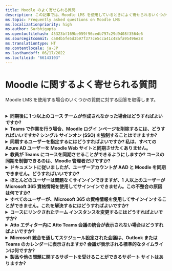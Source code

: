 ```yaml
---
title: Moodle のよく寄せられる質問
description: この記事では、Moodle LMS を使用しているときによく寄せられるいくつかの質問に対する回答を取得します。
ms.topic: Frequently asked questions on Moodle LMS
ms.localizationpriority: high
ms.author: Surbhigupta
ms.openlocfilehash: 45323bf169be059f96cedb797c29d9408f3564e6
ms.sourcegitcommit: ca84b5fe5d3b97f377ce5cca41c48afa95496e28
ms.translationtype: HT
ms.contentlocale: ja-JP
ms.lasthandoff: 06/17/2022
ms.locfileid: "66143103"
---
```

# <a name="moodle-faq"></a>Moodle に関するよく寄せられる質問

Moodle LMS を使用する場合のいくつかの質問に対する回答を取得します。<br>

<br>

<details>

<summary><b>同期後に 1 つ以上のコース チームが作成されなかった場合はどうすればよいですか?</b></summary>

各 Moodle コースには、少なくとも 1 人の教員と 1 人の学生が Microsoft 365 AAD UPN アカウントに一致する必要があります。 同期が一致しない場合、チームを作成することはできません。

各チームのコース インスタンスには所有者が必要で、同期では教員が Teams ライセンスを所有していることを前提として、教員が所有者として設定されます。

<br>

</details>

<details>

<summary><b>Teams で作業を行う場合、Moodle ログイ ンページを削除するには、どうすればいいですか? シングル サインオン (SSO) を強制することはできますか?</b></summary>

ユーザーは、Moodle ログイン ページから複数のサインイン オプションを利用できます。

* Microsoft 365 の資格情報のみを使用して排他的にサインインするには、**強制リダイレクト** の構成設定を **auth_oidc プラグイン** 用に有効にします。 サービスが有効な場合、ユーザーは Microsoft サインイン ページを表示できます。
* Moodle ポータルに手動でサインインするには、[Moodle](https://moodle.org/login/index.php) を参照してください。

<br>

</details>

<details>

<summary><b>同期するユーザーを指定するにはどうすればよいですか? 私は、すべての Azure AD ユーザーを Moodle Web サイトと同期させたくありません。</b></summary>

**[ユーザーの資格情報の制限]** オプションを使用して、**local_o365** プラグインの構成オプションを同期することでユーザーを指定します。 **フィルター** の左側にあるドロップダウン メニューには、国、会社名、言語などのオプションがあります。

> [!TIP]
> 動的な Microsoft 365 グループを作成して、複数のプロファイル プロパティ内で **フィルター** オプションを有効にします。

次の画像は、ユーザー作成の制限オプションを示しています。

:::image type="content" source="../assets/images/MoodleInstructions/faq-2.png" alt-text="同期" border="true":::

:::image type="content" source="../assets/images/MoodleInstructions/faq-3.png" alt-text="Azure AD" border="true":::

<br>

</details>

<details>

<summary><b>教員が Teams にコースを同期させることができるようにしますか? コースの同期を制御できるのは、Moodle 管理者だけですか?</b></summary>

既定では、Moodle 管理者だけが同期を構成できます。 チーム所有者はコースがチームに同期されるかどうかを制御することができ、**[コースでコース同期の構成を許可する]** が有効になっています。 この場合、チームの所有者は教員です。 このブロックは、適切な所有者権限を持つ個人に構成オプションを表示します。

<!-- For more information, see Microsoft 365 block within the Moodle course interface. -->

次の画像は、**[コースでコース同期の構成を許可する]** オプションを示しています。

:::image type="content" source="../assets/images/MoodleInstructions/faq-4.png" alt-text="管理者" border="true":::

次の画像は、コースの同期を示しています。

:::image type="content" source="../assets/images/MoodleInstructions/faq-5.png" alt-text="同期" border="true":::

<br>

</details>

<details>

<summary><b>ドキュメントに従いましたが、ユーザーアカウントが AAD と Moodle を同期できません。どうすればいいですか?</b></summary>

この問題は、トラブルシューティングの最終段階として、ユーザーが **デルタ トークンのクリーンアップ** を実行する前に解決できます。

次の表に、実行およびチェックするアクションと依存関係を示します。

| 依存関係 | Action | Reference|
|-------|------------|----------|
| 安定版| Moodle のバージョンが **安定** として一覧表示されているのを確認します。| 詳細については、「[バージョン サポート](https://docs.moodle.org/dev/Releases#Version_support)」を参照してください。|
|アクセス許可| Azure アプリケーションが同期を実行するのに必要なアクセス許可があることを確認します。| 詳細については、「[Microsoft Graph のアクセス許可](https://docs.moodle.org/311/en/Microsoft_365#Permissions)」を参照してください。|
| 完全同期| **[各実行の完全な同期を実行する]** が有効になっているかを確認し、**Azure AD を使用してユーザーと同期** する **タスク ログ** を確認します。| 詳細については、「[完全同期を有効にする](https://docs.moodle.org/311/en/local_o365)」を参照してください。</br>詳細については、「[タスク ログの確認](https://docs.moodle.org/311/en/local_o365#Sync_users_with_Azure_AD)」を参照してください。 |
|トークンの更新|local_o365 プラグインで **[ユーザー同期デルタ トークン]** をクリーンアップします。| 詳細については、「[トークンの更新](https://docs.moodle.org/38/en/Office365)」を参照してください。|
<!-- |トークンの更新|local_o365 プラグインで **[ユーザー同期デルタ トークン]** をクリーンアップする| {moodle_url}\local_o365\acp.php?Mode=maintenance_cleandeltatoken| -->
<br>

</details>

<details>

<summary><b>ほとんどのユーザーは問題なくサインインできますが、1 人以上のユーザーが Microsoft 365 資格情報を使用してサインインできません。この不整合の原因は何ですか?</b></summary>

Microsoft 365 資格情報を使用して署名できないユーザーに関する不整合の理由は、同期する際のユーザー マッピング操作に関連する可能性があります。 この問題を解決するには、以下の手順を実行します。

* Moodle のユーザ認証タイプが **OpenID** であるかどうかを確認します。
* Moodle の **ユーザー名** が AAD ユーザ名と一致するかどうかを確認します。
* **トークンの問題** をクリーンアップしてもう一度お試しください。
* ユーザーが Azure アプリケーションにアクセスするための **アクセス許可** を持っているかどうかを確認します。

<br>

</details>

<details>

<summary><b>すべてのユーザーが、Microsoft 365 の資格情報を使用してサインインすることができません。これを解決するにはどうすればよいですか?</b></summary>

起動時にサインインできなかったユーザーは、問題を報告し、アプリケーションの **クライアント シークレット** が期限切れになっていないことを確認する必要があります。

次の画像は、ユーザーが Microsoft 365 資格情報を使用して署名する際に表示されるエラー メッセージです。

:::image type="content" source="../assets/images/MoodleInstructions/faq-6.png" alt-text="レポートの問題" border="true":::

次の画像は、Azure Portal のエラーを示しています。

:::image type="content" source="../assets/images/MoodleInstructions/faq-7.png" alt-text="Azure portal" border="true":::

**クライアント シークレット** の期限が切れている場合は、新しい **クライアント シークレット** を生成し、ページで検出した構成を更新する必要があります。 ユーザーは **クライアント シークレット** が更新された後に再度サインインすることができますが、再プロビジョニングには最大 24 時間かかる可能性があります。

<br>

</details>

<details>

<summary><b>コースにリンクされたチーム インスタンスを変更するにはどうすればよいですか?</b></summary>

管理者は **[Teams 接続の管理]** ページ経由で、コースに関連するチーム インスタンスを変更できます。 変更するコースの横にある **[接続]** を選択し、Teams インスタンスを選択します。 コースリセットを使用してチームをアーカイブすると、以前のチームにリンクさせることができます。

次の画像は、Teams インスタンスを示します。

:::image type="content" source="../assets/images/MoodleInstructions/faq-8.png" alt-text="Teams インスタンス" border="true":::

<br>

</details>

<details>

<summary><b>Atto エディター内に Atto Teams 会議の統合が表示されない場合はどうすればよいですか?</b></summary>

Atto エディター内で Teams アイコンを表示する **ツールバー構成** でアイコン参照が見つからない場合、ユーザーに Atto Teams 会議の問題が発生している可能性があります。 ユーザーは、リンク アイコンの右側に Teams 会議アイコンを追加する必要があります。

* プラグインをインストールします。
* **Teams 会議** を使用して **ツールバー構成** を更新します。

次の画像は、ツールバーの構成を調整した後のツールバー アイコンを示します。

:::image type="content" source="../assets/images/MoodleInstructions/faq-9.png" alt-text="ツール バー" border="true":::

:::image type="content" source="../assets/images/MoodleInstructions/faq-10.png" alt-text="リンク アイコン":::

Atto ツールバーの編集に関する詳細については、以下を参照してください。

* [Atto editor-ModdleDocs](https://docs.moodle.org/311/en/Atto_editor)
* [Atto エディター - アイコン マッピング](https://docs.moodle.org/311/en/Atto_editor#:~:text=in%20the%20editor.-,Atto%20editor%20toolbar,-Atto%20Row%201)
<br>

</details>

<details>

<summary><b>Microsoft 統合を通してスケジュール設定された会議は、Outlook または Teams のカレンダーに表示されますか? 会議が表示される標準的なタイムラインは何ですか?</b></summary>

アプリを通じてスケジュールされた会議は、チャネル会議に類似した Outlook または Teams カレンダーには表示されません。 コース チャネルのすべてのメンバーは、組み込みのチャネル リンクから直接会議に出席できます。 詳細については、「[チャネル会議](https://www.knowledgewave.com/blog/benefits-of-channel-meetings-in-microsoft-teams)」を参照してください。

ただし、招待にアクセスし、会議の招待の **[必須]** または **[オプション]** フィールドに参加者名を手動で追加し、参加者のカレンダーにリモート会議を表示することはできます。 標準のタイムラインは、会議の作成時にユーザーが指定した日付が基準になります。 詳細については、「[Teams の制限事項と仕様](/microsoftteams/limits-specifications-teams)」を参照してください。

<br>

</details>

<details>

<summary><b>製品や他の問題に関するサポートを受けることができるサポート サイトはありますか?</b></summary>

製品とサービスの問題や開発者コミュニティのヘルプに関するサポートとヘルプについては、「[サポートとフィードバック](/microsoftteams/platform/feedback)」を参照してください。
